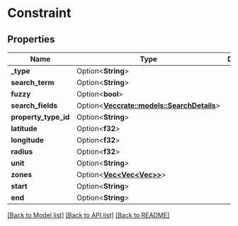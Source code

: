 # Constraint

## Properties

Name | Type | Description | Notes
------------ | ------------- | ------------- | -------------
**_type** | Option<**String**> |  | [optional]
**search_term** | Option<**String**> |  | [optional]
**fuzzy** | Option<**bool**> |  | [optional]
**search_fields** | Option<[**Vec<crate::models::SearchDetails>**](SearchDetails.md)> |  | [optional]
**property_type_id** | Option<**String**> |  | [optional]
**latitude** | Option<**f32**> |  | [optional]
**longitude** | Option<**f32**> |  | [optional]
**radius** | Option<**f32**> |  | [optional]
**unit** | Option<**String**> |  | [optional]
**zones** | Option<[**Vec<Vec<Vec<f32>>>**](array.md)> |  | [optional]
**start** | Option<**String**> |  | [optional]
**end** | Option<**String**> |  | [optional]

[[Back to Model list]](../README.md#documentation-for-models) [[Back to API list]](../README.md#documentation-for-api-endpoints) [[Back to README]](../README.md)


